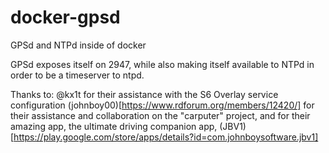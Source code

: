 # docker-gpsd
GPSd and NTPd inside of docker

GPSd exposes itself on 2947, while also making itself
available to NTPd in order to be a timeserver to ntpd.

Thanks to:
@kx1t for their assistance with the S6 Overlay service configuration
(johnboy00)[https://www.rdforum.org/members/12420/] for their assistance and collaboration on the "carputer" project, and for their amazing app, the ultimate driving companion app, (JBV1)[https://play.google.com/store/apps/details?id=com.johnboysoftware.jbv1]